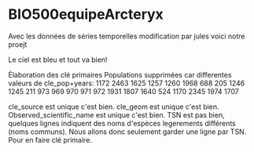 # BIO500equipeArcteryx
Avec les données de séries temporelles
modification par jules voici notre proejt

Le ciel est bleu et tout va bien!

Élaboration des clé primaires
Populations supprimées car differentes valeurs de cle_pop+years: 
1172 2463 1625 1257 1260 1968  688  205 1246 1245  211  973  969  970  971  972 1931 1807 1640  524 1170 2345
1974 1707

cle_source est unique c'est bien. 
cle_geom est unique c'est bien.
Observed_scientific_name est unique c'est bien.
TSN est pas bien, quelques lignes indiquent des noms d'espèces legerements différents (noms communs).
  Nous allons donc seulement garder une ligne par TSN. Pour en faire clé primaire. 